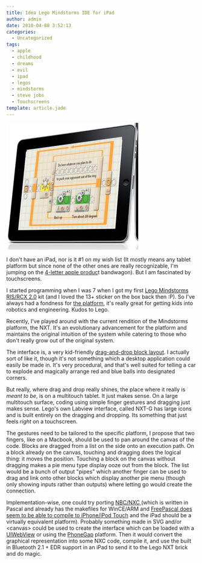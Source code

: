 ```yaml
---
title: Idea Lego Mindstorms IDE for iPad
author: admin
date: 2010-04-08 3:52:13
categories:
  - Uncategorized
tags: 
  - apple
  - childhood
  - dreams
  - evil
  - ipad
  - legos
  - mindstorms
  - steve jobs
  - Touchscreens
template: article.jade
---
```


[![](ipod-nxt.jpg "ipod-nxt")](ipod-nxt.jpg)

I don't have an iPad, nor is it #1 on my wish list (It mostly means any tablet platform but since none of the other ones are really recognizable, I'm jumping on the [4-letter apple produc](http://www.apple.com/ipad/)t bandwagon). But I am fascinated by touchscreens.

I started programming when I was 7 when I got my first [Lego Mindstorms RIS/RCX 2.0](http://www.amazon.com/LEGO-Mindstorms-Robotics-Invention-System/dp/B00005R6ZI) kit (and I loved the 13+ sticker on the box back then :P). So I've always had a fondness for [the platform](ris-programming.jpg), it's really great for getting kids into robotics and engineering. Kudos to Lego.

Recently, I've played around with the current rendition of the Mindstorms platform, the NXT. It's an evolutionary advancement for the platform and maintains the original intuition of the system while catering to those who don't really grow out of the original system.

The interface is, a very kid-friendly [drag-and-drop block layout](image.axd). I actually sort of like it, though it's not something which a desktop application could easily be made in. It's very procedural, and that's well suited for telling a car to explode and magically arrange red and blue balls into designated corners.

But really, where drag and drop really shines, the place where it really is _meant to be_, is on a multitouch tablet. It just makes sense. On a large multitouch surface, coding using simple finger gestures and dragging just makes sense. Lego's own Labview interface, called NXT-G has large icons and is built entirely on the dragging and dropping. Its something that just feels _right_ on a touchscreen.

The gestures need to be tailored to the specific platform, I propose that two fingers, like on a Macbook, should be used to pan around the canvas of the code. Blocks are dragged from a list on the side onto an execution path. On a block already on the canvas, touching and dragging does the logical thing: it moves the position. Touching a block on the canvas without dragging makes a pie menu type display ooze out from the block. The list would be a bunch of output "pipes" which another finger can be used to drag and link onto other blocks which display another pie menu (though only showing inputs rather than outputs) where letting go would create the connection.

Implementation-wise, one could try porting [NBC/NXC ](http://bricxcc.sourceforge.net/nbc/)(which is written in Pascal and already has the makefiles for WinCE/ARM and [FreePascal does seem to be able to compile to iPhone/iPod Touch](http://wiki.freepascal.org/iPhone/iPod_development) and the iPad should be a virtually equivalent platform). Probably something made in SVG and/or &lt;canvas&gt; could be used to create the interface which can be loaded with a [UIWebView](http://developer.apple.com/iphone/library/documentation/UIKit/Reference/UIWebView_Class/Reference/Reference.html) or using the [PhoneGap](http://phonegap.com/) platform. Then it would convert the graphical representation into some NXC code, compile it, and use the built in Bluetooth 2.1 + EDR support in an iPad to send it to the Lego NXT brick and do magic.
